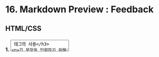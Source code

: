 # 16. Markdown Preview : Feedback

## HTML/CSS

### 1. <textarea> 태그의 사용
긴 문장을 입력하기 위해 이 태그를 사용했다. value={inputText} 할당을 잊지 말자!



## JS/React

### 0. 파일구성

- 간단하게, App.js 에서 state 와 컴포넌트 구현이 가능했다.


### 1. App.js / React Markdown

나는 inputText state 값을 마크다운으로 변환하기 위해, 무슨 split에 조건문에 별별 옵션을 추가했지만.
솔루션은 <ReactMarkdown> 설치해서 감싸기만 하면 되는것이엇.....하......

### 2. App.js / placeholder 와 유사?

<textarea> 태그의 value={inputVal} 로 설정한 건 state 동기화의 의미도 있지만,
이처럼 기본값을 '# Markdown preview'를 주면 마치 초기 placeholder 와 같은 효과도 볼 수 있다.